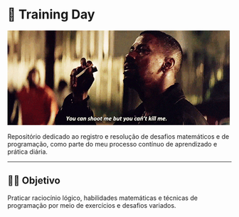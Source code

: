# 🧠 Training Day
![Training Day](https://github.com/Olikere/Training-Day/raw/main/giphy.gif)

Repositório dedicado ao registro e resolução de desafios matemáticos e de programação, como parte do meu processo contínuo de aprendizado e prática diária.

---

## 🏋️‍♂️ Objetivo

Praticar raciocínio lógico, habilidades matemáticas e técnicas de programação por meio de exercícios e desafios variados.




